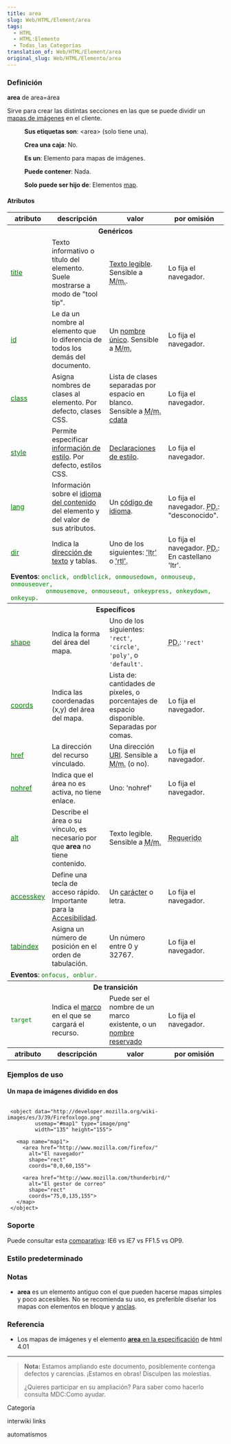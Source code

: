 ```yaml
---
title: area
slug: Web/HTML/Element/area
tags:
  - HTML
  - HTML:Elemento
  - Todas_las_Categorías
translation_of: Web/HTML/Element/area
original_slug: Web/HTML/Elemento/area
---
```

### Definición

**area** de area=área

Sirve para crear las distintas secciones en las que se puede dividir un [mapas de imágenes](http://html.conclase.net/w3c/html401-es/struct/objects.html#include-maps) en el cliente.

<dl><dd><strong>Sus etiquetas son</strong>: &#x3C;area> (solo tiene una).</dd></dl>

<dl><dd><strong>Crea una caja</strong>: No.</dd></dl>

<dl><dd><strong>Es un</strong>: Elemento para mapas de imágenes.</dd></dl>

<dl><dd><strong>Puede contener</strong>: Nada.</dd></dl>

<dl><dd><strong>Solo puede ser hijo de</strong>: Elementos <a href="es/HTML/Elemento/map">map</a>.</dd></dl>

#### Atributos

<table class="fullwidth-table standard-table">
  <tbody>
    <tr>
      <th>atributo</th>
      <th>descripción</th>
      <th>valor</th>
      <th>por omisión</th>
    </tr>
    <tr>
      <th colspan="4">Genéricos</th>
    </tr>
    <tr>
      <td>
        <a
          class="external"
          href="http://html.conclase.net/w3c/html401-es/struct/global.html#adef-title"
          ><span style="color: green">title</span></a
        >
      </td>
      <td>
        Texto informativo o título del elemento. Suele mostrarse a modo de "tool
        tip".
      </td>
      <td>
        <a
          class="external"
          href="http://html.conclase.net/w3c/html401-es/types.html#h-6.3"
          >Texto legible</a
        >. Sensible a
        <abbr title="diferencia entre Mayúsculas y minúsculas">M/m.</abbr>.
      </td>
      <td>Lo fija el navegador.</td>
    </tr>
    <tr>
      <td>
        <a
          class="external"
          href="http://html.conclase.net/w3c/html401-es/struct/global.html#adef-id"
          ><span style="color: green">id</span></a
        >
      </td>
      <td>
        Le da un nombre al elemento que lo diferencia de todos los demás del
        documento.
      </td>
      <td>
        Un
        <a
          class="external"
          href="http://html.conclase.net/w3c/html401-es/types.html#type-id"
          >nombre único</a
        >. Sensible a
        <abbr title="diferencia entre Máyusculas y minúsculas">M/m.</abbr>
      </td>
      <td>Lo fija el navegador.</td>
    </tr>
    <tr>
      <td>
        <a
          class="external"
          href="http://html.conclase.net/w3c/html401-es/struct/global.html#adef-class"
          ><span style="color: green">class</span></a
        >
      </td>
      <td>Asigna nombres de clases al elemento. Por defecto, clases CSS.</td>
      <td>
        Lista de clases separadas por espacio en blanco. Sensible a
        <abbr title="diferencia entre Máyusculas y minúsculas">M/m.</abbr>
        <a
          class="external"
          href="http://html.conclase.net/w3c/html401-es/types.html#type-cdata"
          >cdata</a
        >
      </td>
      <td>Lo fija el navegador.</td>
    </tr>
    <tr>
      <td>
        <a
          class="external"
          href="http://html.conclase.net/w3c/html401-es/present/styles.html#adef-style"
          ><span style="color: green">style</span></a
        >
      </td>
      <td>
        Permite especificar
        <a
          class="external"
          href="http://html.conclase.net/w3c/html401-es/present/styles.html"
          >información de estilo</a
        >. Por defecto, estilos CSS.
      </td>
      <td>
        <a
          class="external"
          href="http://html.conclase.net/w3c/html401-es/types.html#type-style"
          >Declaraciones de estilo</a
        >.
      </td>
      <td>Lo fija el navegador.</td>
    </tr>
    <tr>
      <td>
        <a
          class="external"
          href="http://html.conclase.net/w3c/html401-es/struct/dirlang.html#adef-lang"
          ><span style="color: green">lang</span></a
        >
      </td>
      <td>
        Información sobre el
        <a
          class="external"
          href="http://html.conclase.net/w3c/html401-es/struct/dirlang.html"
          >idioma del contenido</a
        >
        del elemento y del valor de sus atributos.
      </td>
      <td>
        Un
        <a
          class="external"
          href="http://html.conclase.net/w3c/html401-es/types.html#type-langcode"
          >código de idioma</a
        >.
      </td>
      <td>
        Lo fija el navegador. <abbr title="Por defecto">PD.</abbr>:
        "desconocido".
      </td>
    </tr>
    <tr>
      <td>
        <a
          class="external"
          href="http://html.conclase.net/w3c/html401-es/struct/dirlang.html#adef-dir"
          ><span style="color: green">dir</span></a
        >
      </td>
      <td>
        Indica la
        <a
          class="external"
          href="http://html.conclase.net/w3c/html401-es/struct/dirlang.html"
          >dirección de texto</a
        >
        y tablas.
      </td>
      <td>
        Uno de los siguientes: <abbr title="Left-to-right">'ltr' </abbr>o
        <abbr title="Right-to-left">'rtl'.</abbr>
      </td>
      <td>
        Lo fija el navegador. <abbr title="Por defecto">PD.</abbr>: En
        castellano 'ltr'.
      </td>
    </tr>
    <tr>
      <td colspan="4">
        <strong>Eventos</strong>:
        <code style="color: green"
          >onclick, ondblclick, onmousedown, onmouseup, onmouseover,
          onmousemove, onmouseout, onkeypress, onkeydown, onkeyup.</code
        >
      </td>
    </tr>
    <tr>
      <th colspan="4">Específicos</th>
    </tr>
    <tr>
      <td>
        <a
          class="external"
          href="http://html.conclase.net/w3c/html401-es/struct/objects.html#adef-shape"
          ><span style="color: green">shape</span></a
        >
      </td>
      <td>Indica la forma del área del mapa.</td>
      <td>
        Uno de los siguientes: <code>'rect'</code>, <code>'circle'</code>,
        <code>'poly'</code>, o <code>'default'</code>.
      </td>
      <td><abbr title="Por defecto">PD.</abbr>: <code>'rect'</code></td>
    </tr>
    <tr>
      <td>
        <a
          class="external"
          href="http://html.conclase.net/w3c/html401-es/struct/objects.html#adef-coords"
          ><span style="color: green">coords</span></a
        >
      </td>
      <td>Indica las coordenadas (x,y) del área del mapa.</td>
      <td>
        Lista de: cantidades de píxeles, o porcentajes de espacio disponible.
        Separadas por comas.
      </td>
      <td>Lo fija el navegador.</td>
    </tr>
    <tr>
      <td>
        <a
          class="external"
          href="http://html.conclase.net/w3c/html401-es/struct/links.html#adef-href"
          ><span style="color: green">href</span></a
        >
      </td>
      <td>La dirección del recurso vínculado.</td>
      <td>
        Una dirección
        <a
          class="external"
          href="http://html.conclase.net/w3c/html401-es/types.html#h-6.4"
          >URI</a
        >. Sensible a
        <abbr title="diferencia entre Máyusculas y minúsculas">M/m.</abbr> (o
        no).
      </td>
      <td>Lo fija el navegador.</td>
    </tr>
    <tr>
      <td>
        <a
          class="external"
          href="http://html.conclase.net/w3c/html401-es/struct/objects.html#adef-nohref"
          ><span style="color: green">nohref</span></a
        >
      </td>
      <td>Indica que el área no es activa, no tiene enlace.</td>
      <td>Uno: 'nohref'</td>
      <td>Lo fija el navegador.</td>
    </tr>
    <tr>
      <td>
        <a
          class="external"
          href="http://html.conclase.net/w3c/html401-es/struct/objects.html#adef-alt"
          ><span style="color: green">alt</span></a
        >
      </td>
      <td>
        Describe el área o su vínculo, es necesario por que
        <strong>area</strong> no tiene contenido.
      </td>
      <td>
        Texto legible. Sensible a
        <abbr title="diferencia entre Máyusculas y minúsculas">M/m.</abbr>
      </td>
      <td><abbr title="El autor debe indicarlo">Requerido</abbr></td>
    </tr>
    <tr>
      <td>
        <a
          class="external"
          href="http://html.conclase.net/w3c/html401-es/interact/forms.html#adef-accesskey"
          ><span style="color: green">accesskey</span></a
        >
      </td>
      <td>
        Define una tecla de acceso rápido. Importante para la
        <a href="es/Accesibilidad">Accesibilidad</a>.
      </td>
      <td>
        Un
        <a
          class="external"
          href="http://html.conclase.net/w3c/html401-es/types.html#type-character"
          >carácter</a
        >
        o letra.
      </td>
      <td>Lo fija el navegador.</td>
    </tr>
    <tr>
      <td>
        <a
          class="external"
          href="http://html.conclase.net/w3c/html401-es/interact/forms.html#adef-tabindex"
          ><span style="color: green">tabindex</span></a
        >
      </td>
      <td>Asigna un número de posición en el orden de tabulación.</td>
      <td>Un número entre 0 y 32767.</td>
      <td>Lo fija el navegador.</td>
    </tr>
    <tr>
      <td colspan="4">
        <strong>Eventos</strong>:
        <code style="color: green">onfocus, onblur.</code>
      </td>
    </tr>
    <tr>
      <th colspan="4">De transición</th>
    </tr>
    <tr>
      <td><code style="color: green">target</code></td>
      <td>
        Indica el
        <a
          class="external"
          href="http://html.conclase.net/w3c/html401-es/present/frames.html#h-16.1"
          >marco</a
        >
        en el que se cargará el recurso.
      </td>
      <td>
        Puede ser el nombre de un marco existente, o un
        <a
          class="external"
          href="http://html.conclase.net/w3c/html401-es/types.html#type-frame-target"
          >nombre reservado</a
        >
      </td>
      <td>Lo fija el navegador.</td>
    </tr>
    <tr>
      <th>atributo</th>
      <th>descripción</th>
      <th>valor</th>
      <th>por omisión</th>
    </tr>
  </tbody>
</table>

### Ejemplos de uso

#### Un mapa de imágenes dividido en dos

```

 <object data="http://developer.mozilla.org/wiki-images/es/3/39/Firefoxlogo.png"
         usemap="#map1" type="image/png"
         width="135" height="155">

   <map name="map1">
     <area href="http://www.mozilla.com/firefox/"
       alt="El navegador"
       shape="rect"
       coords="0,0,60,155">

     <area href="http://www.mozilla.com/thunderbird/"
       alt="El gestor de correo"
       shape="rect"
       coords="75,0,135,155">
   </map>
 </object>

```

### Soporte

Puede consultar esta [comparativa](http://www.webdevout.net/browser_support_html.php#support-html401-area): IE6 vs IE7 vs FF1.5 vs OP9.

### Estilo predeterminado

### Notas

- **area** es un elemento antiguo con el que pueden hacerse mapas simples y poco accesibles. No se recomienda su uso, es preferible diseñar los mapas con elementos en bloque y [anclas](es/HTML/Elemento/a).

### Referencia

- Los mapas de imágenes y el elemento [**area** en la especificación](http://html.conclase.net/w3c/html401-es/struct/objects.html#h-13.6) de html 4.01

---

> **Nota:** Estamos ampliando este documento, posiblemente contenga defectos y carencias. ¡Estamos en obras! Disculpen las molestias.
>
> ¿Quieres participar en su ampliación? Para saber como hacerlo consulta MDC:Como ayudar.

Categoría

interwiki links

automatismos
